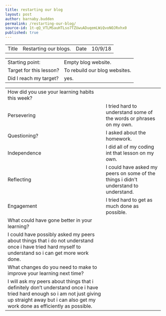 ```yaml
---
title: restarting our blog
layout: post
author: barnaby.budden
permalink: /restarting-our-blog/
source-id: 1t-qQ_VTLMSauHTLso7TZUwuADuqemLWiQvoNOJRxhx0
published: true
---
```

 

<table>
  <tr>
    <td>Title</td>
    <td>Restarting our blogs.</td>
    <td>Date</td>
    <td>10/9/18</td>
  </tr>
</table>


<table>
  <tr>
    <td>Starting point:</td>
    <td>Empty blog website.</td>
  </tr>
  <tr>
    <td>Target for this lesson?</td>
    <td>To rebuild our blog websites.</td>
  </tr>
  <tr>
    <td>Did I reach my target? </td>
    <td>yes.</td>
  </tr>
</table>


<table>
  <tr>
    <td>How did you use your learning habits this week?</td>
    <td></td>
  </tr>
  <tr>
    <td>Persevering</td>
    <td>I tried hard to understand some of the words or phrases on my own.</td>
  </tr>
  <tr>
    <td>Questioning?</td>
    <td>I asked about the homework.</td>
  </tr>
  <tr>
    <td>Independence</td>
    <td>I did all of my coding int that lesson on my own.</td>
  </tr>
  <tr>
    <td>Reflecting</td>
    <td>I could have asked my peers on some of the things i didn't understand to understand.</td>
  </tr>
  <tr>
    <td>Engagement</td>
    <td>I tried hard to get as much done as possible.</td>
  </tr>
  <tr>
    <td>What could have gone better in your learning?</td>
    <td></td>
  </tr>
  <tr>
    <td>I could have possibly asked my peers about things that i do not understand once i have tried hard myself to understand so i can get more work done.</td>
    <td></td>
  </tr>
  <tr>
    <td>What changes do you need to make to improve your learning next time?</td>
    <td></td>
  </tr>
  <tr>
    <td>I will ask my peers about things that i definitely don’t understand once i have tried hard enough so i am not just giving up straight away but i can also get my work done as efficiently as possible.</td>
    <td></td>
  </tr>
</table>


